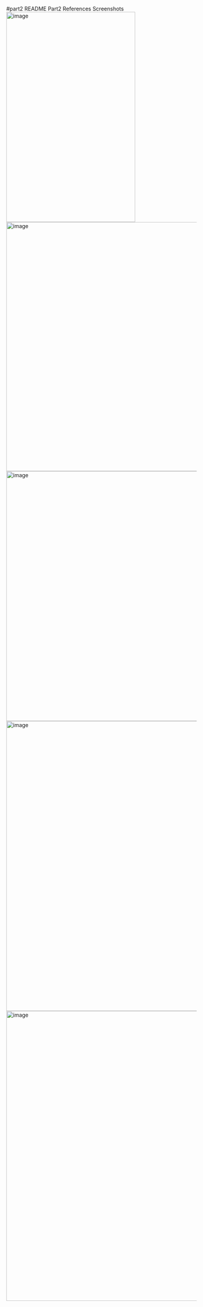 #part2 README
Part2
References
Screenshots
<img width="341" height="556" alt="image" src="https://github.com/user-attachments/assets/bc5c583a-e25e-419a-87f6-8f2296798b4e" />
<img width="675" height="659" alt="image" src="https://github.com/user-attachments/assets/c4c91185-6436-47f9-b839-e19a9ef17cc9" />
<img width="600" height="661" alt="image" src="https://github.com/user-attachments/assets/25201321-1f00-4143-85df-b203af39d460" />
<img width="1364" height="767" alt="image" src="https://github.com/user-attachments/assets/42693ca2-e294-40b5-a134-29c9c81d6ebc" />
<img width="1363" height="767" alt="image" src="https://github.com/user-attachments/assets/442ec2af-8952-4f61-a392-a60eb32ecc04" />





